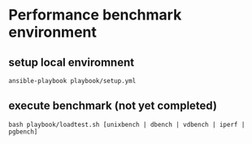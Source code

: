 
# Performance benchmark environment


## setup local enviromnent

```
ansible-playbook playbook/setup.yml
```


## execute benchmark (not yet completed)

```
bash playbook/loadtest.sh [unixbench | dbench | vdbench | iperf | pgbench]
```



